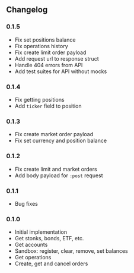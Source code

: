 ## Changelog

### 0.1.5

- Fix set positions balance
- Fix operations history
- Fix create limit order payload
- Add request url to response struct
- Handle 404 errors from API
- Add test suites for API without mocks

### 0.1.4

- Fix getting positions
- Add `ticker` field to position

### 0.1.3

- Fix create market order payload
- Fix set currency and position balance

### 0.1.2

- Fix create limit and market orders
- Add body payload for `:post` request

### 0.1.1

- Bug fixes

### 0.1.0

- Initial implementation
- Get stonks, bonds, ETF, etc.
- Get accounts
- Sandbox: register, clear, remove, set balances
- Get operations
- Create, get and cancel orders